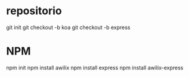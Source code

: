 # repositorio 
 git init
 git checkout -b koa
 git checkout -b express

 # NPM

 npm init
 npm install awilix 
 npm install express 
 npm install awilix-express 






